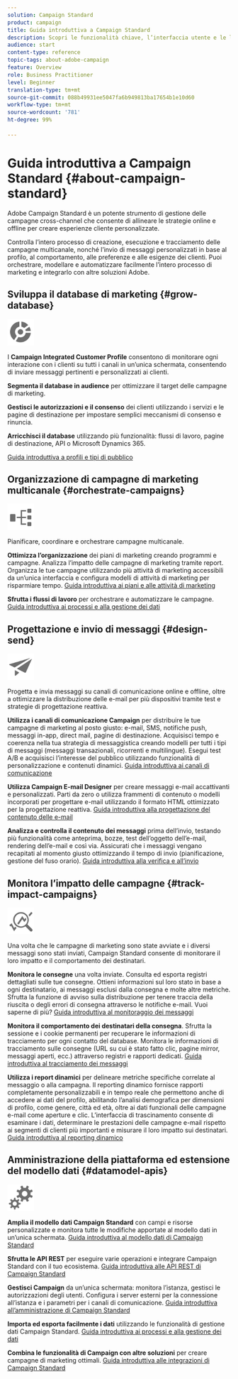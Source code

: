 ```yaml
---
solution: Campaign Standard
product: campaign
title: Guida introduttiva a Campaign Standard
description: Scopri le funzionalità chiave, l’interfaccia utente e le linee guida globali.
audience: start
content-type: reference
topic-tags: about-adobe-campaign
feature: Overview
role: Business Practitioner
level: Beginner
translation-type: tm+mt
source-git-commit: 088b49931ee5047fa6b949813ba17654b1e10d60
workflow-type: tm+mt
source-wordcount: '781'
ht-degree: 99%

---
```



# Guida introduttiva a Campaign Standard {#about-campaign-standard}

 Adobe Campaign Standard è un potente strumento di gestione delle campagne cross-channel che consente di allineare le strategie online e offline per creare esperienze cliente personalizzate.

Controlla l’intero processo di creazione, esecuzione e tracciamento delle campagne multicanale, nonché l’invio di messaggi personalizzati in base al profilo, al comportamento, alle preferenze e alle esigenze dei clienti. Puoi orchestrare, modellare e automatizzare facilmente l’intero processo di marketing e integrarlo con altre soluzioni Adobe.

## Sviluppa il database di marketing {#grow-database}

<img width="60px" alt="condizioni" src="assets/icon_segment.svg"/>

I **Campaign Integrated Customer Profile** consentono di monitorare ogni interazione con i clienti su tutti i canali in un’unica schermata, consentendo di inviare messaggi pertinenti e personalizzati ai clienti.

**Segmenta il database in audience** per ottimizzare il target delle campagne di marketing.

**Gestisci le autorizzazioni e il consenso** dei clienti utilizzando i servizi e le pagine di destinazione per impostare semplici meccanismi di consenso e rinuncia.

**Arricchisci il database** utilizzando più funzionalità: flussi di lavoro, pagine di destinazione, API o Microsoft Dynamics 365.

[Guida introduttiva a profili e tipi di pubblico](../../audiences/using/get-started-profiles-and-audiences.md)

## Organizzazione di campagne di marketing multicanale {#orchestrate-campaigns}

<img width="60px" alt="condizioni" src="assets/icon_workflows.svg"/>

Pianificare, coordinare e orchestrare campagne multicanale.

**Ottimizza l’organizzazione** dei piani di marketing creando programmi e campagne. Analizza l’impatto delle campagne di marketing tramite report. Organizza le tue campagne utilizzando più attività di marketing accessibili da un’unica interfaccia e configura modelli di attività di marketing per risparmiare tempo. [Guida introduttiva ai piani e alle attività di marketing](../../start/using/programs-and-campaigns.md)

**Sfrutta i flussi di lavoro** per orchestrare e automatizzare le campagne. [Guida introduttiva ai processi e alla gestione dei dati](../../automating/using/get-started-workflows.md)

## Progettazione e invio di messaggi {#design-send}

<img width="60px" alt="condizioni" src="assets/icon_send.svg"/>

Progetta e invia messaggi su canali di comunicazione online e offline, oltre a ottimizzare la distribuzione delle e-mail per più dispositivi tramite test e strategie di progettazione reattiva.

**Utilizza i canali di comunicazione Campaign** per distribuire le tue campagne di marketing al posto giusto: e-mail, SMS, notifiche push, messaggi in-app, direct mail, pagine di destinazione. Acquisisci tempo e coerenza nella tua strategia di messaggistica creando modelli per tutti i tipi di messaggi (messaggi transazionali, ricorrenti e multilingue). Esegui test A/B e acquisisci l’interesse del pubblico utilizzando funzionalità di personalizzazione e contenuti dinamici. [Guida introduttiva ai canali di comunicazione](../../channels/using/get-started-communication-channels.md)

**Utilizza Campaign E-mail Designer** per creare messaggi e-mail accattivanti e personalizzati. Parti da zero o utilizza frammenti di contenuto o modelli incorporati per progettare e-mail utilizzando il formato HTML ottimizzato per la progettazione reattiva. [Guida introduttiva alla progettazione del contenuto delle e-mail](../../designing/using/designing-content-in-adobe-campaign.md)

**Analizza e controlla il contenuto dei messaggi** prima dell’invio, testando più funzionalità come anteprima, bozze, test dell’oggetto dell’e-mail, rendering dell’e-mail e così via. Assicurati che i messaggi vengano recapitati al momento giusto ottimizzando il tempo di invio (pianificazione, gestione del fuso orario). [Guida introduttiva alla verifica e all’invio](../../sending/using/get-started-sending-messages.md)

## Monitora l’impatto delle campagne {#track-impact-campaigns}

<img width="60px" alt="condizioni" src="assets/icon_report.svg"/>

Una volta che le campagne di marketing sono state avviate e i diversi messaggi sono stati inviati, Campaign Standard consente di monitorare il loro impatto e il comportamento dei destinatari.

**Monitora le consegne** una volta inviate. Consulta ed esporta registri dettagliati sulle tue consegne. Ottieni informazioni sul loro stato in base a ogni destinatario, ai messaggi esclusi dalla consegna e molte altre metriche.
Sfrutta la funzione di avviso sulla distribuzione per tenere traccia della riuscita o degli errori di consegna attraverso le notifiche e-mail. Vuoi saperne di più? [Guida introduttiva al monitoraggio dei messaggi](../../sending/using/monitoring-a-delivery.md)

**Monitora il comportamento dei destinatari della consegna**. Sfrutta la sessione e i cookie permanenti per recuperare le informazioni di tracciamento per ogni contatto del database. Monitora le informazioni di tracciamento sulle consegne (URL su cui è stato fatto clic, pagine mirror, messaggi aperti, ecc.) attraverso registri e rapporti dedicati. [Guida introduttiva al tracciamento dei messaggi](../../sending/using/tracking-messages.md)

**Utilizza i report dinamici** per delineare metriche specifiche correlate al messaggio o alla campagna. Il reporting dinamico fornisce rapporti completamente personalizzabili e in tempo reale che permettono anche di accedere ai dati del profilo, abilitando l’analisi demografica per dimensioni di profilo, come genere, città ed età, oltre ai dati funzionali delle campagne e-mail come aperture e clic. L’interfaccia di trascinamento consente di esaminare i dati, determinare le prestazioni delle campagne e-mail rispetto ai segmenti di clienti più importanti e misurare il loro impatto sui destinatari. [Guida introduttiva al reporting dinamico](../../reporting/using/about-dynamic-reports.md)

## Amministrazione della piattaforma ed estensione del modello dati {#datamodel-apis}

<img width="60px" alt="condizioni" src="assets/icon_admin.svg"/>

**Amplia il modello dati Campaign Standard** con campi e risorse personalizzate e monitora tutte le modifiche apportate al modello dati in un’unica schermata. [Guida introduttiva al modello dati di Campaign Standard](../../developing/using/get-started-data-model.md)

**Sfrutta le API REST** per eseguire varie operazioni e integrare Campaign Standard con il tuo ecosistema. [Guida introduttiva alle API REST di Campaign Standard](../../api/using/get-started-apis.md)

**Gestisci Campaign** da un’unica schermata: monitora l’istanza, gestisci le autorizzazioni degli utenti. Configura i server esterni per la connessione all’istanza e i parametri per i canali di comunicazione. [Guida introduttiva all’amministrazione di Campaign Standard](../../administration/using/get-started-campaign-administration.md)

**Importa ed esporta facilmente i dati** utilizzando le funzionalità di gestione dati Campaign Standard. [Guida introduttiva ai processi e alla gestione dei dati](../../automating/using/get-started-workflows.md)

**Combina le funzionalità di Campaign con altre soluzioni** per creare campagne di marketing ottimali. [Guida introduttiva alle integrazioni di Campaign Standard](../../integrating/using/get-started-campaign-integrations.md)

